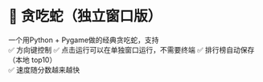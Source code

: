 # 🐍 贪吃蛇（独立窗口版）

一个用Python + Pygame做的经典贪吃蛇，支持  
✅ 方向键控制
✅ 点击运行可以在单独窗口运行，不需要终端
✅ 排行榜自动保存（本地 top10）  
✅ 速度随分数越来越快

